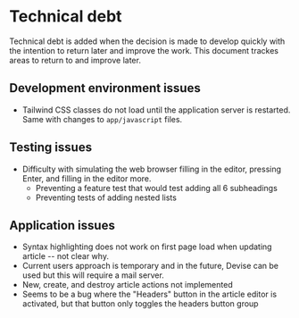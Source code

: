 # Technical debt

Technical debt is added when the decision is made to develop quickly with the intention to return later and improve the work. This document trackes areas to return to and improve later.

## Development environment issues

- Tailwind CSS classes do not load until the application server is restarted. Same with changes to `app/javascript` files.

## Testing issues

- Difficulty with simulating the web browser filling in the editor, pressing Enter, and filling in the editor more.
  - Preventing a feature test that would test adding all 6 subheadings
  - Preventing tests of adding nested lists

## Application issues

- Syntax highlighting does not work on first page load when updating article -- not clear why.
- Current users approach is temporary and in the future, Devise can be used but this will require a mail server.
- New, create, and destroy article actions not implemented
- Seems to be a bug where the "Headers" button in the article editor is activated, but that button only toggles the headers button group
